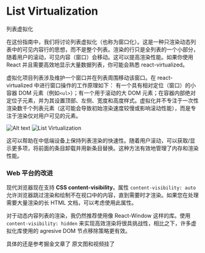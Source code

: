 # List Virtualization

列表虚拟化

在这份指南中，我们将讨论列表虚拟化（也称为窗口化）。这是一种只渲染动态列表中的可见内容行的思想，而不是整个列表。渲染的行只是全列表的一个小部分，随着用户的滚动，可见内容（窗口）会移动。这可以提高渲染性能。如果你使用 React 并且需要高效地显示大量数据列表，你可能会熟悉 react-virtualized。

虚拟化项目列表涉及维护一个窗口并在列表周围移动该窗口。在 react-virtualized 中进行窗口操作的工作原理如下： 有一个具有相对定位（窗口）的小容器 DOM 元素（例如`<ul>`）；有一个用于滚动的大 DOM 元素；在容器内部绝对定位子元素，并为其设置顶部、左侧、宽度和高度样式。虚拟化并不专注于一次性渲染数千个列表元素（这可能会导致初始渲染速度较慢或影响滚动性能），而是专注于渲染仅对用户可见的元素。

![Alt text](image.png)
<Image src="/06opt/ListVirtualization.png" alt="List Virtualization" />

这可以帮助在中低端设备上保持列表渲染的快速性。随着用户滚动，可以获取/显示更多项，将前面的条目卸载并用新条目替换。这种方法有效地管理了内存和渲染性能。

### Web 平台的改进

现代浏览器现在支持 **CSS content-visibility**。属性 `content-visibility: auto` 允许浏览器跳过渲染和绘制不在视口中的内容，直到需要时才渲染。如果您在处理需要大量渲染的长 HTML 文档，可以考虑使用此属性。

对于动态内容列表的渲染，我仍然推荐使用像 React-Window 这样的库。使用 `content-visibility: hidden` 来实现高效渲染将很具挑战性，相比之下，许多虚拟化库使用的 agresive DOM 节点移除策略更有效。

具体的还是参考掘金文章了 原文图和视频挂了
